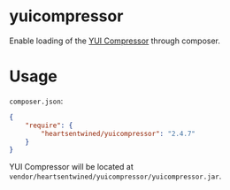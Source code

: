 # yuicompressor

Enable loading of the [YUI Compressor](http://developer.yahoo.com/yui/compressor/) through composer.

# Usage

`composer.json`:

```json
{
    "require": {
        "heartsentwined/yuicompressor": "2.4.7"
    }
}
```

YUI Compressor will be located at `vendor/heartsentwined/yuicompressor/yuicompressor.jar`.
